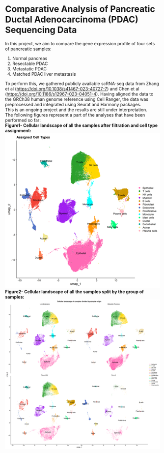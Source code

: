 # Comparative Analysis of Pancreatic Ductal Adenocarcinoma (PDAC) Sequencing Data
In this project, we aim to compare the gene expression profile of four sets of pancreatic samples:
1. Normal pancreas
2. Resectable PDAC
3. Metastatic PDAC
4. Matched PDAC liver metastasis  
  
To perform this, we gathered publicly available scRNA-seq data from Zhang et al (https://doi.org/10.1038/s41467-023-40727-7) and Chen et al (https://doi.org/10.1186/s12967-023-04051-4). Having aligned the data to the GRCh38 human genome reference using Cell Ranger, the data was preprocessed and integrated using Seurat and Harmony packages.  
This is an ongoing project and the results are still under interpretation.  
The following figures represent a part of the analyses that have been performed so far:  
**Figure1- Cellular landscape of all the samples after filtration and cell type assignment:**  
<img src="/1- Cellular landscape after filtering.png" alt="Cellular landscape of all the samples after filtration and cell type assignment" class="center" width="1000">
**Figure2- Cellular landscape of all the samples split by the group of samples:**  
<img src="/2- Cellular landscape of all cells split by sample origin.png" alt="Cellular landscape of all the samples split by the group of samples" class="center" width="1200">
